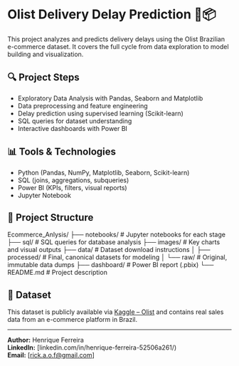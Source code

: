 # Olist Delivery Delay Prediction 🚚📦

This project analyzes and predicts delivery delays using the Olist Brazilian e-commerce dataset. It covers the full cycle from data exploration to model building and visualization.

## 🔍 Project Steps

- Exploratory Data Analysis with Pandas, Seaborn and Matplotlib  
- Data preprocessing and feature engineering  
- Delay prediction using supervised learning (Scikit-learn)  
- SQL queries for dataset understanding  
- Interactive dashboards with Power BI  

## 📊 Tools & Technologies

- Python (Pandas, NumPy, Matplotlib, Seaborn, Scikit-learn)  
- SQL (joins, aggregations, subqueries)  
- Power BI (KPIs, filters, visual reports)  
- Jupyter Notebook  

## 📁 Project Structure
Ecommerce_Anlysis/ 
├── notebooks/ # Jupyter notebooks for each stage 
├── sql/ # SQL queries for database analysis 
├── images/ # Key charts and visual outputs 
├── data/ # Dataset download instructions 
│ ├── processed/ # Final, canonical datasets for modeling 
│ └── raw/ # Original, immutable data dumps 
├── dashboard/ # Power BI report (.pbix) 
└── README.md # Project description

## 📎 Dataset

This dataset is publicly available via [Kaggle – Olist](https://www.kaggle.com/datasets/olistbr/brazilian-ecommerce) and contains real sales data from an e-commerce platform in Brazil.

---

**Author:** Henrique Ferreira  
**LinkedIn:** [linkedin.com/in/henrique-ferreira-52506a261/)  
**Email:** [rick.a.o.f@gmail.com]

